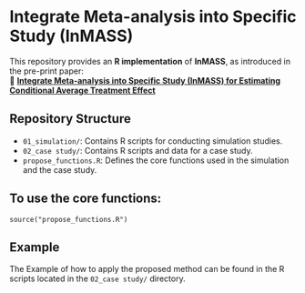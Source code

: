 # Integrate Meta-analysis into Specific Study (InMASS)

This repository provides an **R implementation** of **InMASS**, as introduced in the pre-print paper:  
📄 **[Integrate Meta-analysis into Specific Study (InMASS) for Estimating Conditional Average Treatment Effect](url)** 


## Repository Structure

- `01_simulation/`: Contains R scripts for conducting simulation studies.
- `02_case study/`: Contains R scripts and data for a case study.
- `propose_functions.R`: Defines the core functions used in the simulation and the case study.


## To use the core functions:

```
source("propose_functions.R")
```

## Example 
The Example of how to apply the proposed method can be found in the R scripts located in the `02_case study/` directory.

